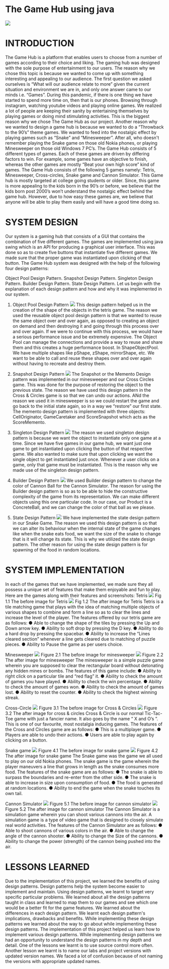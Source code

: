 # The Game Hub using java
![](images/GameHub.png)
# INTRODUCTION
The Game Hub is a platform that enables users to choose from a number
of games according to their choice and liking. The gaming hub was
designed with the sole purpose of entertainment to our users. The reason
why we chose this topic is because we wanted to come up with something
interesting and appealing to our audience. The first question we asked
ourselves is “What will our audience relate to more” given the current
situation and environment we are in, and only one answer came to our
minds i.e. “Games”. During this pandemic, if there is one thing we have
started to spend more time on, then that is our phones. Browsing through
instagram, watching youtube videos and playing online games. We realized
a lot of people are keeping their sanity by entertaining themselves by
playing games or doing mind stimulating activities. This is the biggest
reason why we chose The Game Hub as our project. Another reason why
we wanted to design a game hub is because we wanted to do a
“Throwback to the 90’s” theme games. We wanted to feed into the
nostalgic effect by playing games such as “Snake” and “Minesweeper”.
After all, who doesn't remember playing the Snake game on those old
Nokia phones, or playing Minesweeper on those old Windows 7 PC’s.
The Game Hub consists of 5 different types of games. Each of these
games are driven by differing factors to win. For example, some games
have an objective to finish, whereas the other games are mostly “Beat your
own high score” kind of games. The Game Hub consists of the following 5
games namely: Tetris, Minesweeper, Cross-circles, Snake game and
Cannon Simulator. This Game hub is mostly targeted at college going
students or older. Since, this game is more appealing to the kids born in the
90’s or before, we believe that the kids born post 2000’s won’t understand
the nostalgic effect behind the game hub. However, due to how easy these
games are, we believe that anyone will be able to play them easily and will
have a good time doing so.

# SYSTEM DESIGN
Our system is a gaming hub that consists of a GUI that contains the
combination of five different games. The games are implemented using
java swing which is an API for producing a graphical user interface. This
was done so as to create five buttons that instantiate five different games.
We made sure that the proper game was instantiated upon clicking of that
button.
The Game Hub system was designed with the help of the following four
design patterns:

Object Pool Design Pattern.
Snapshot Design Pattern.
Singleton Design Pattern.
Builder Design Pattern.
State Design Pattern.
Let us begin with the explanation of each design pattern and how and why
it was implemented in our system.

1. Object Pool Design Pattern
![](images/ObjectPool.png)
This design pattern helped us in the creation of the shape of the objects in
the tetris game. The reason we used the reusable object pool design
pattern is that we wanted to reuse the same object over and over again, as
opposed to creating an object on demand and then destroying it and going
through this process over and over again. If we were to continue with this
process, we would have a serious performance issue and be extremely
expensive. The Object Pool can manage the connections and provide a
way to reuse and share them and this creates a huge performance boost.
In ShapeObjectPool. We have multiple shapes like pShape, zShape,
mirrorShape, etc. We want to be able to call and reuse these shapes over
and over again without having to recreate and destroy them.

2. Snapshot Design Pattern
![](images/Snapshot.png)
The Snapshot or the Memento Design pattern was
implemented in our minesweeper and our Cross Circles game.
This was done for the purpose of restoring the object to the
previous state. ​The reason we have used this design pattern in
the Cross & Circles game is so that we can undo our actions.
ANd the reason we used it in minesweeper is so we could
restart the game and go back to the initial state again, so in a
way we “restore” our first state.​ The memento design pattern is
implemented with three objects: CellOriginator, GameCaretaker
and ScoreSnapshot which acts as the ScoreMemento.

3. Singleton Design Pattern
![](images/Singleton.png)
The reason we used singleton design pattern is because we want the
object to instantiate only one game at a time. Since we have five games in
our game hub, we want just one game to get instantiated upon clicking the
button of that respective game. We also wanted to make sure that upon
clicking we want the single object to get instantiated just once. Whenever a
user clicks on a game, only that game must
be instantiated. This is the reason why we made use of the singleton
design pattern.

4. Builder Design Pattern
![](images/BuilderPattern.png)
We used Builder design pattern to change the color of Cannon Ball for the
Cannon Simulator. The reason for using the Builder design pattern is so as
to be able to hide the constructive complexity of the game from its
representation. We can make different objects using this one particular
code. In our case, our Product is a ConcreteBall, and we can change the
color of that ball as we please.

5. State Design Pattern
![](images/StatePattern.png)
We have implemented the state design pattern in our Snake Game. The
reason we used this design pattern is so that we can alter its behaviour
when the internal state of the game changes like when the snake eats food,
we want the size of the snake to change that is it will change its state. This
is why we utilized the state design pattern. The other reason for using the
state design pattern is for spawning of the food in random locations.

# SYSTEM IMPLEMENTATION
In each of the games that we have implemented, we made sure they
all possess a unique set of features that make them enjoyable and
fun to play. Here are the games along with their features and
screenshots:
Tetris
![](images/TetrisBefore.png)
Fig 1.1 The before image for Tetris
![](images/TetrisAfter.png)
Fig 1.2 The after image for Tetris
Tetris is a tile matching game that plays with the idea of matching multiple
objects of various shapes to combine and form a line so as to clear the
lines and increase the level of the player. The features offered by our tetris
game are as follows:
● Able to change the shape of the tiles by pressing the Up and Down
arrow key.
● Ability to soft drop by pressing the D key.
● Ability to do a hard drop by pressing the spacebar.
● Ability to increase the “Lines cleared section” whenever a line gets
cleared due to matching of puzzle pieces.
● Ability to Pause the game as per users choice.

Minesweeper
![](images/MinesweeperBefore.png)
Figure 2.1 The before image for minesweeper
![](images/MinesweeperAfter.png)
Figure 2.2 The after image for minesweeper
The minesweeper is a simple puzzle game wherein you are supposed to
clear the rectangular board without detonating any hidden mines or bombs.
The features of this game include:
● Ability to right click on a particular tile and “red flag” it.
● Ability to check the amount of games you have played.
● Ability to check the win percentage.
● Ability to check the amount of games won.
● Ability to check the amount of games lost.
● Ability to reset the counter.
● Ability to check the highest winning streak.

Cross-Circle
![](images/CrossCircleBefore.png)
Figure 3.1 The before image for Cross & Circles
![](images/CrossCircleAfter.png)
Figure 3.2 The after image for cross & circles
Cross & Circle is our normal Tic-Tac-Toe game with just a fancier name. It
also goes by the name “ X and O’s ”. This is one of our favourite, most
nostalgia inducing games.
The features of the Cross and Circles game are as follows:
● This is a multiplayer game.
● Players are able to undo their actions.
● Users are able to play again by clicking on a button.

Snake game
![](images/SnakeGameBefore.png)
Figure 4.1 The before image for snake game
![](images/SnakeGameAfter.png)
Figure 4.2 The after image for snake game
The Snake game was the game we all used to play on our old Nokia
phones. The snake game is the game wherein the player maneuvers a line
that grows in length as the snake consumes more food.
The features of the snake game are as follows:
● The snake is able to surpass the boundaries and re-enter from the
other side.
● The snake is able to increase in size upon consumption of food.
● The food is generated at random locations.
● Ability to end the game when the snake touches its own tail.

Cannon Simulator
![](images/CannonSimBefore.png)
Figure 5.1 The before image for cannon simulator
![](images/CannonSimAfter.png)
Figure 5.2 The after image for cannon simulator
The Cannon Simulator is a simulation game wherein you can shoot
various cannons into the air. A simulation game is a type of video
game that is designed to closely simulate real world activities.
The features of the Cannon Simulator are as follows:
● Able to shoot cannons of various colors in the air.
● Able to change the angle of the cannon shooter.
● Ability to change the Size of the cannons.
● Ability to change the power (strength) of the cannon being
pushed into the air.

# LESSONS LEARNED
Due to the implementation of this project, we learned the benefits of using
design patterns. Design patterns help the system become easier to
implement and maintain. Using design patterns, we learnt to target very
specific particular problems. We learned about all the design patterns
taught in class and learned to map them to our games and see which one
would be a better fit for the game features.
We learned about the differences in each design pattern. We learnt each
design pattern's implications, drawbacks and benefits. While implementing
these design patterns we learned about the way to go about while
implementing these design patterns.
The implementation of this project helped us learn how to implement
various design patterns. While implementing design patterns we had an
opportunity to understand the design patterns in my depth and detail. One
of the lessons we learnt is to use source control more often. Another lesson
we learnt is to name our labs and project versions with updated version
names. We faced a lot of confusion because of not naming the versions
with appropriate updated names.
